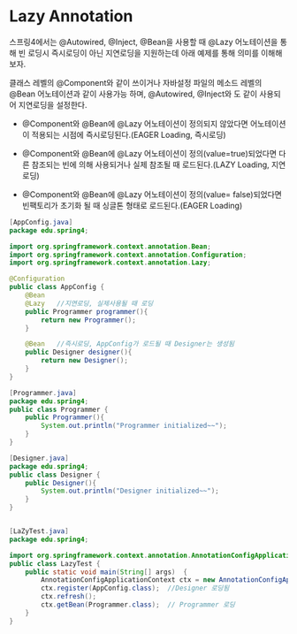 # Lazy Annotation

스프링4에서는 @Autowired, @Inject, @Bean을 사용할 때 @Lazy 어노테이션을 통해 빈 로딩시 즉시로딩이 아닌 지연로딩을 지원하는데 아래 예제를 통해 의미를 이해해 보자.

클래스 레벨의 @Component와 같이 쓰이거나 자바설정 파일의 메소드 레벨의 @Bean 어노테이션과 같이 사용가능 하며, @Autowired, @Inject와 도 같이 사용되어 지연로딩을 설정한다.

-  @Component와 @Bean에 @Lazy 어노테이션이 정의되지 않았다면 어노테이션이 적용되는 시점에 즉시로딩된다.(EAGER Loading, 즉시로딩)

-  @Component와 @Bean에 @Lazy 어노테이션이 정의(value=true)되었다면 다른 참조되는 빈에 의해 사용되거나 실제 참조될 때 로드된다.(LAZY Loading, 지연로딩)

- @Component와 @Bean에 @Lazy 어노테이션이 정의(value=	false)되었다면 빈팩토리가 초기화 될 때 싱글톤 형태로 로드된다.(EAGER Loading)

```java
[AppConfig.java]
package edu.spring4;

import org.springframework.context.annotation.Bean;
import org.springframework.context.annotation.Configuration;
import org.springframework.context.annotation.Lazy;

@Configuration
public class AppConfig {
	@Bean
	@Lazy   //지연로딩, 실제사용될 때 로딩
	public Programmer programmer(){
		return new Programmer();
	}

	@Bean	//즉시로딩, AppConfig가 로드될 때 Designer는 생성됨
	public Designer designer(){
		return new Designer();
	}
}

[Programmer.java]
package edu.spring4;
public class Programmer {
	public Programmer(){
		System.out.println("Programmer initialized~~");
	}
}

[Designer.java]
package edu.spring4;
public class Designer {
	public Designer(){
		System.out.println("Designer initialized~~");
	}
}


[LaZyTest.java]
package edu.spring4;

import org.springframework.context.annotation.AnnotationConfigApplicationContext;
public class LazyTest {
	public static void main(String[] args)  {
		AnnotationConfigApplicationContext ctx = new AnnotationConfigApplicationContext();
		ctx.register(AppConfig.class);  //Designer 로딩됨
		ctx.refresh();
		ctx.getBean(Programmer.class);  // Programmer 로딩
	}
}
```
